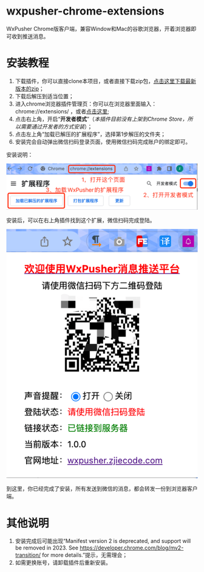 # wxpusher-chrome-extensions
WxPusher Chrome版客户端，兼容Window和Mac的谷歌浏览器，开着浏览器即可收到推送消息。

# 安装教程
1. 下载插件，你可以直接clone本项目，或者直接下载zip包，<a href="https://github.com/wxpusher/wxpusher-chrome-extensions/archive/refs/heads/main.zip">点击这里下载最新版本的zip</a>；
2. 下载后解压到适当位置；
3. 进入chrome浏览器插件管理页：你可以在浏览器里面输入：chrome://extensions/ ，或者<a href="hrome://extensions/">点击这里</a>;
4. 点击右上角，开启“**开发者模式**”（_本插件目前没有上架到Chrome Store，所以需要通过开发者的方式安装_）；
5. 点击左上角“加载已解压的扩展程序”，选择第1步解压的文件夹；
6. 安装完会自动弹出微信扫码登录页面，使用微信扫码完成账户的绑定即可。

安装说明：

<img src="./preview-imgs/install-des.png" title="安装说明">

安装后，可以在右上角插件找到这个扩展，微信扫码完成登陆。

<img src="./preview-imgs/preview.png" title="安装后预览">


到这里，你已经完成了安装，所有发送到微信的消息，都会转发一份到浏览器客户端。

# 其他说明
1. 安装完成后可能出现“Manifest version 2 is deprecated, and support will be removed in 2023. See https://developer.chrome.com/blog/mv2-transition/ for more details.”提示，无需理会；  
2. 如需更换账号，请卸载插件后重新安装。
